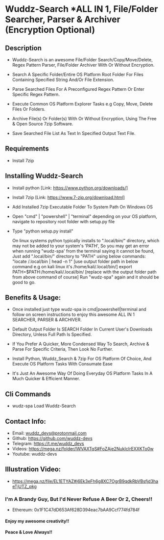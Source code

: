 # Wuddz-Search *ALL IN 1, File/Folder Searcher, Parser & Archiver (Encryption Optional)


## Description
- Wuddz-Search is an awesome File/Folder Search/Copy/Move/Delete, Regex Pattern Parser, File/Folder Archiver With Or Without Encryption. 

- Search A Specific Folder/Entire OS Platform Root Folder For Files Containing Specified String And/Or File Extension.
 
- Parse Searched Files For A Preconfigured Regex Pattern Or Enter Specific Regex Pattern.
  
- Execute Common OS Platform Explorer Tasks e.g Copy, Move, Delete Files Or Folders.
  
- Archive File(s) Or Folder(s) With Or Without Encryption, Using The Free & Open Source 7zip Software.

- Save Searched File List As Text In Specified Output Text File.


## Requirements
- Install 7zip


## Installing Wuddz-Search
- Install python  [Link: https://www.python.org/downloads/]

- Install 7zip  [Link: https://www.7-zip.org/download.html]

- Add Installed 7zip Executable Folder To System Path On Windows OS

- Open "cmd" | "powershell" | "terminal" depending on your OS platform, navigate to repository root folder with setup.py file

- Type "python setup.py install"

  On linux systems python typically installs to ".local/bin/" directory, which may not be added to your system's 'PATH',
  So you may get an error when running "wudz-spa' from the terminal saying it cannot be found,
  Just add ".local/bin/" directory to "PATH" using below commands:
  "locate /.local/bin | head -n 1"           [use output folder path in below command e.g on kali linux it's /home/kali/.local/bin/]
  export PATH=$PATH:/home/kali/.local/bin/   [replace with the output folder path from above command of course]
  Run "wudz-spa" again and it should be good to go.


## Benefits & Usage:
- Once installed just type wudz-spa in cmd|powershell|terminal and follow on screen instructions to enjoy this awesome ALL IN 1 SEARCHER, PARSER & ARCHIVER.

- Default Output Folder Is SEARCH Folder In Current User's Downloads Directory, Unless Full Path Is Specified.

- If You Prefer A Quicker, More Condensed Way To Search, Archive & Parse For Specific Criteria, Then Look No Further.

- Install Python, Wuddz_Search & 7zip For OS Platform Of Choice, And Execute OS Platform Tasks With Consumate Ease

- It's Just An Awesome Way Of Doing Everyday OS Platform Tasks In A Much Quicker & Efficient Manner.


## Cli Commands
- wudz-spa   Load Wuddz-Search


## Contact Info:
- Email:     wuddz_devs@protonmail.com                                                              
- Github:    https://github.com/wuddz-devs                                                          
- Telegram:  https://t.me/wuddz_devs
- Videos:    https://mega.nz/folder/IWVAXTqS#FoZAje2NukIcIrEXXKTo0w                                                                
- Youtube:   wuddz-devs


## Illustration Video:
- https://mega.nz/file/EL1ETYAZ#j6Ek3eFh6g8XC7OgrB9qdkRbVBsfjd3haeTjUTZ_pkg


### I'm A Brandy Guy, But I'd Never Refuse A Beer Or 2, Cheers!!
- Ethereum: 0x1F1C47dD653Af628D394eac7bAA9Ccf774fd784f


#### Enjoy my awesome creativity!!
#### Peace & Love Always!!

